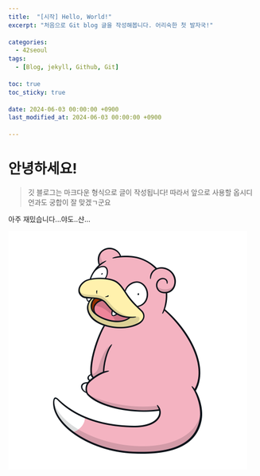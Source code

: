 ```yaml
---
title:  "[시작] Hello, World!"
excerpt: "처음으로 Git blog 글을 작성해봅니다. 어리숙한 첫 발자국!"

categories:
  - 42seoul
tags:
  - [Blog, jekyll, Github, Git]

toc: true
toc_sticky: true
 
date: 2024-06-03 00:00:00 +0900
last_modified_at: 2024-06-03 00:00:00 +0900

---
```

# 안녕하세요!
> 깃 블로그는 마크다운 형식으로 글이 작성됩니다!
따라서 앞으로 사용할 옵시디언과도 궁합이 잘 맞겠ㄱ군요

아주 재밌습니다...야도..샨...


![My helpful screenshot](/assets/yadon.png)